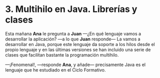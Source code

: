 # 3. Multihilo en Java. Librerías y clases

 Esta mañana **Ana** le pregunta a **Juan** —¿En qué lenguaje vamos a desarrollar la aplicación? —a lo que **Juan** responde— La vamos a desarrollar en Java, porque este lenguaje da soporte a los hilos desde el propio lenguaje y en las últimas versiones se han incluido una serie de clases que facilitan bastante la programación multihilo.

 —¡Fenomenal!, —responde **Ana**, y añade— precisamente Java es el lenguaje que he estudiado en el Ciclo Formativo.

